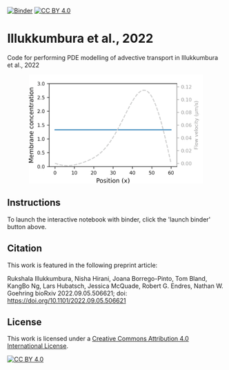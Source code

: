 [![Binder](https://mybinder.org/badge_logo.svg)](https://mybinder.org/v2/gh/goehringlab/Illukkumbura_et_al/HEAD?filepath=%2Fscripts/notebook.ipynb)
[![CC BY 4.0][cc-by-shield]][cc-by]

# Illukkumbura et al., 2022

Code for performing PDE modelling of advective transport in Illukkumbura et al., 2022

<p align="center">
    <img src="scripts/animation.gif" width="80%" height="80%"/>
</p>

## Instructions

To launch the interactive notebook with binder, click the 'launch binder' button above.

## Citation

This work is featured in the following preprint article:

Rukshala Illukkumbura, Nisha Hirani, Joana Borrego-Pinto, Tom Bland, KangBo Ng, Lars Hubatsch, Jessica McQuade, Robert G. Endres, Nathan W. Goehring
bioRxiv 2022.09.05.506621; doi: https://doi.org/10.1101/2022.09.05.506621

## License

This work is licensed under a
[Creative Commons Attribution 4.0 International License][cc-by].

[![CC BY 4.0][cc-by-image]][cc-by]

[cc-by]: http://creativecommons.org/licenses/by/4.0/
[cc-by-image]: https://i.creativecommons.org/l/by/4.0/88x31.png
[cc-by-shield]: https://img.shields.io/badge/License-CC%20BY%204.0-lightgrey.svg
